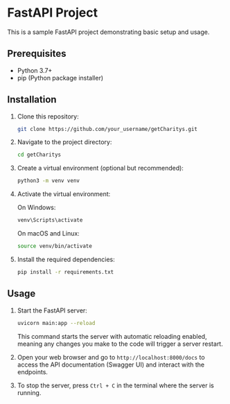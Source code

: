 # FastAPI Project

This is a sample FastAPI project demonstrating basic setup and usage.

## Prerequisites

- Python 3.7+
- pip (Python package installer)

## Installation

1. Clone this repository:

    ```bash
    git clone https://github.com/your_username/getCharitys.git
    ```

2. Navigate to the project directory:

    ```bash
    cd getCharitys
    ```

3. Create a virtual environment (optional but recommended):

    ```bash
    python3 -m venv venv
    ```

4. Activate the virtual environment:

    On Windows:

    ```bash
    venv\Scripts\activate
    ```

    On macOS and Linux:

    ```bash
    source venv/bin/activate
    ```

5. Install the required dependencies:

    ```bash
    pip install -r requirements.txt
    ```

## Usage

1. Start the FastAPI server:

    ```bash
    uvicorn main:app --reload
    ```

    This command starts the server with automatic reloading enabled, meaning any changes you make to the code will trigger a server restart.

2. Open your web browser and go to `http://localhost:8000/docs` to access the API documentation (Swagger UI) and interact with the endpoints.

3. To stop the server, press `Ctrl + C` in the terminal where the server is running.

